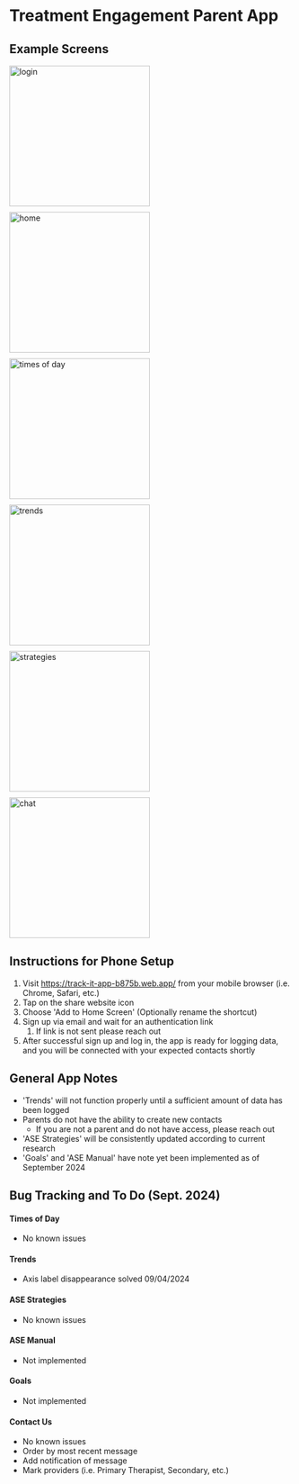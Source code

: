 # Treatment Engagement Parent App

## Example Screens

<div style="display: flex; flex-wrap: wrap; gap: 10px;">
    <img src="lib/images/IMG_4655.PNG" alt="login" width="250"/>
    <img src="lib/images/IMG_4656.PNG" alt="home" width="250"/>
    <img src="lib/images/IMG_4650.PNG" alt="times of day" width="250"/>
    <img src="lib/images/IMG_4649.PNG" alt="trends" width="250"/>
    <img src="lib/images/IMG_4651.PNG" alt="strategies" width="250"/>
    <img src="lib/images/IMG_4652.PNG" alt="chat" width="250"/>
</div>

## Instructions for Phone Setup
1. Visit https://track-it-app-b875b.web.app/ from your mobile browser (i.e. Chrome, Safari, etc.)
2. Tap on the share website icon
3. Choose 'Add to Home Screen' (Optionally rename the shortcut)
4. Sign up via email and wait for an authentication link
   1. If link is not sent please reach out
5. After successful sign up and log in, the app is ready for logging data, and you will be connected with your expected contacts shortly

## General App Notes
- 'Trends' will not function properly until a sufficient amount of data has been logged
- Parents do not have the ability to create new contacts
  - If you are not a parent and do not have access, please reach out
- 'ASE Strategies' will be consistently updated according to current research
- 'Goals' and 'ASE Manual' have note yet been implemented as of September 2024

## Bug Tracking and To Do (Sept. 2024)

#### Times of Day

- No known issues

#### Trends

- Axis label disappearance solved 09/04/2024

#### ASE Strategies

- No known issues

#### ASE Manual

- Not implemented

#### Goals

- Not implemented

#### Contact Us

- No known issues
- Order by most recent message
- Add notification of message
- Mark providers (i.e. Primary Therapist, Secondary, etc.)